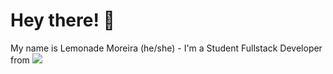 Hey there! 👋
=================================

 My name is Lemonade Moreira (he/she) - I'm a Student Fullstack Developer from <img src="https://img.icons8.com/color/48/brazil-circular.png"/>
